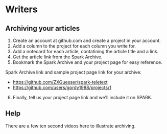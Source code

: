 Writers
=======

Archiving your articles
-----------------------

1. Create an account at github.com and create a project in your account.
1. Add a column to the project for each column you write for.
1. Add a notecard for each article, contatining the article title and a link.
1. Get the article link from the Spark Archive.
1. Bookmark the Spark Archive and your project page for easy reference.

Spark Archive link and sample project page link for your archive:

* https://github.com/ZXGuesser/spark-teletext
* https://github.com/users/gordy1988/projects/1
6. Finally, tell us your project page link and we'll include it on SPARK.

Help
----

There are a few ten second videos here to illustrate archiving.
